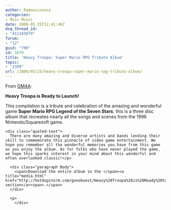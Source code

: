 ```yaml
---
author: Ramaniscence
categories:
- Misc Music
date: 2008-05-25T11:41:46Z
dsq_thread_id:
- "411343079"
forum:
- "12"
guid: "790"
id: 1679
title: 'Heavy Troopa: Super Mario RPG Tribute Album'
topic:
- "2399"
url: /2008/05/25/heavy-troopa-super-mario-rpg-tribute-album/
---
```


From <a href="http://gamemusic4all.com/heavytroopa.html" target="_blank">GM4A</a>:

<div class="quoted-text">
  <strong>Heavy Troopa is Ready to Launch!</strong></p> 
  
  <p>
    This compilation is a tribute and celebration of the amazing and wonderful game <strong>Super Mario RPG Legend of the Seven Stars</strong>. this is a three disc album that recreates nearly all the songs and scenes from the 1996 Nintendo/Squaresoft game. </div> 
    
    <div class="quoted-text">
      There are many amazing and diverse artists and bands lending their skill to commemorate this pinnacle of video game entertainment. We hope you remember all the wonderful memories you have from this game as you enjoy the album. As for folks who have never played the game, we hope this sparks interest in your mind about this wonderful and often overlooked classic!</p> 
      
      <div class="paragraph Body">
        <span>Download the entire album in the </span><a title="media.html" href="http://hotdogstorm.com/genoboost/Heavy%20Troopa%20is%20Ready%20to%20Launch/media.html">Media section</a><span>.</span>
      </div>
      
      <p>
        </div>